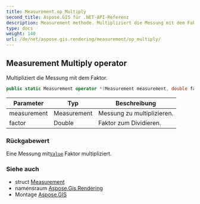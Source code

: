 ```yaml
---
title: Measurement.op_Multiply
second_title: Aspose.GIS für .NET-API-Referenz
description: Measurement methode. Multipliziert die Messung mit dem Faktor.
type: docs
weight: 140
url: /de/net/aspose.gis.rendering/measurement/op_multiply/
---
```

## Measurement Multiply operator

Multipliziert die Messung mit dem Faktor.

```csharp
public static Measurement operator *(Measurement measurement, double factor)
```

| Parameter | Typ | Beschreibung |
| --- | --- | --- |
| measurement | Measurement | Messung zu multiplizieren. |
| factor | Double | Faktor zum Dividieren. |

### Rückgabewert

Eine Messung mit[`Value`](../value/) Faktor multipliziert.

### Siehe auch

* struct [Measurement](../)
* namensraum [Aspose.Gis.Rendering](../../measurement/)
* Montage [Aspose.GIS](../../../)


